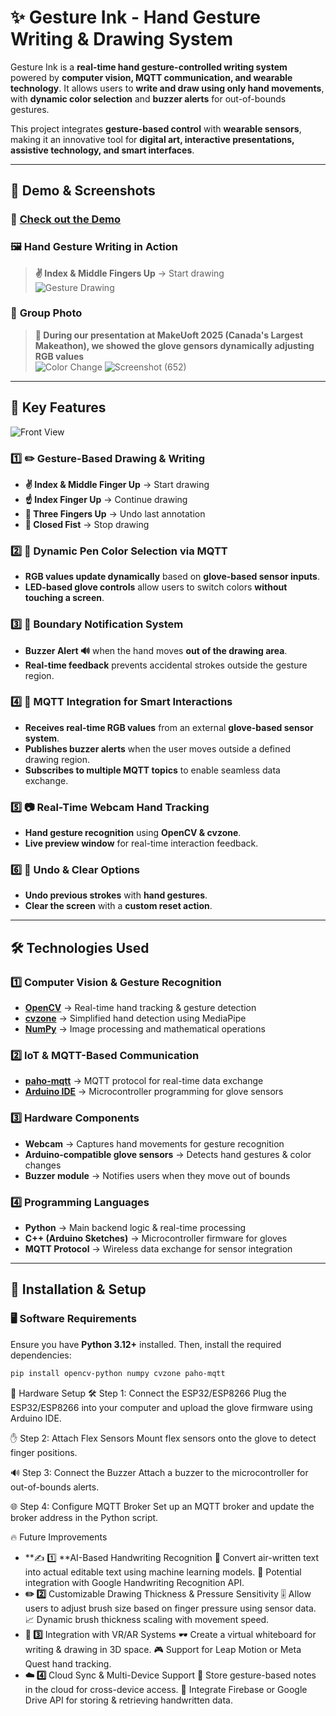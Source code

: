 # ✨ Gesture Ink - Hand Gesture Writing & Drawing System  

Gesture Ink is a **real-time hand gesture-controlled writing system** powered by **computer vision, MQTT communication, and wearable technology**. It allows users to **write and draw using only hand movements**, with **dynamic color selection** and **buzzer alerts** for out-of-bounds gestures.  

This project integrates **gesture-based control** with **wearable sensors**, making it an innovative tool for **digital art, interactive presentations, assistive technology, and smart interfaces**.  

---

## 📸 Demo & Screenshots  

### 🎥 **[Check out the Demo](https://youtu.be/lAq6rWafrmU)**  

### 🖼️ **Hand Gesture Writing in Action**  
> **✌️ Index & Middle Fingers Up** → Start drawing  
![Gesture Drawing](https://github.com/user-attachments/assets/432637c5-4906-4aa1-b9c5-b3850cd591fe)

### 🎨 **Group Photo**  
> **🧤 During our presentation at MakeUoft 2025 (Canada's Largest Makeathon), we showed the glove gensors dynamically adjusting RGB values**  
![Color Change](https://github.com/user-attachments/assets/93cde095-60f9-4f15-bd4d-9df8ed427bb9)
![Screenshot (652)](https://github.com/user-attachments/assets/cd8db60f-47e6-4059-8a00-c65dbf8d277c)


---

## 🚀 **Key Features**
![Front View](https://github.com/user-attachments/assets/d40370bc-bf53-471b-90fa-316986b40406)


### **1️⃣ ✏️ Gesture-Based Drawing & Writing**  
- **✌️ Index & Middle Finger Up** → Start drawing  
- **☝️ Index Finger Up** → Continue drawing  
- **🤟 Three Fingers Up** → Undo last annotation  
- **🛑 Closed Fist** → Stop drawing  

### **2️⃣ 🌈 Dynamic Pen Color Selection via MQTT**  
- **RGB values update dynamically** based on **glove-based sensor inputs**.  
- **LED-based glove controls** allow users to switch colors **without touching a screen**.  

### **3️⃣ 🎯 Boundary Notification System**  
- **Buzzer Alert 🔊** when the hand moves **out of the drawing area**.  
- **Real-time feedback** prevents accidental strokes outside the gesture region.  

### **4️⃣ 📡 MQTT Integration for Smart Interactions**  
- **Receives real-time RGB values** from an external **glove-based sensor system**.  
- **Publishes buzzer alerts** when the user moves outside a defined drawing region.  
- **Subscribes to multiple MQTT topics** to enable seamless data exchange.  

### **5️⃣ 📷 Real-Time Webcam Hand Tracking**  
- **Hand gesture recognition** using **OpenCV & cvzone**.  
- **Live preview window** for real-time interaction feedback.  

### **6️⃣ 🔄 Undo & Clear Options**  
- **Undo previous strokes** with **hand gestures**.  
- **Clear the screen** with a **custom reset action**.  

---

## 🛠️ Technologies Used  

### **1️⃣ Computer Vision & Gesture Recognition**  
- **[OpenCV](https://opencv.org/)** → Real-time hand tracking & gesture detection  
- **[cvzone](https://github.com/cvzone/cvzone)** → Simplified hand detection using MediaPipe  
- **[NumPy](https://numpy.org/)** → Image processing and mathematical operations  

### **2️⃣ IoT & MQTT-Based Communication**  
- **[paho-mqtt](https://www.eclipse.org/paho/)** → MQTT protocol for real-time data exchange   
- **[Arduino IDE](https://www.arduino.cc/en/software)** → Microcontroller programming for glove sensors  

### **3️⃣ Hardware Components**  
- **Webcam** → Captures hand movements for gesture recognition  
- **Arduino-compatible glove sensors** → Detects hand gestures & color changes  
- **Buzzer module** → Notifies users when they move out of bounds   

### **4️⃣ Programming Languages**  
- **Python** → Main backend logic & real-time processing  
- **C++ (Arduino Sketches)** → Microcontroller firmware for gloves  
- **MQTT Protocol** → Wireless data exchange for sensor integration  

---

## 📃 Installation & Setup  

### **🖥️ Software Requirements**  
Ensure you have **Python 3.12+** installed. Then, install the required dependencies:  

```bash
pip install opencv-python numpy cvzone paho-mqtt
```

🔌 Hardware Setup
🛠️ Step 1: Connect the ESP32/ESP8266
Plug the ESP32/ESP8266 into your computer and upload the glove firmware using Arduino IDE.

✋ Step 2: Attach Flex Sensors
Mount flex sensors onto the glove to detect finger positions.

🔊 Step 3: Connect the Buzzer
Attach a buzzer to the microcontroller for out-of-bounds alerts.

🌐 Step 4: Configure MQTT Broker
Set up an MQTT broker and update the broker address in the Python script.

🔥 Future Improvements
- **✍️ 1️⃣ **AI-Based Handwriting Recognition
🧠 Convert air-written text into actual editable text using machine learning models.
🔗 Potential integration with Google Handwriting Recognition API.
- **✏️ 2️⃣** Customizable Drawing Thickness & Pressure Sensitivity
🎚️ Allow users to adjust brush size based on finger pressure using sensor data.
📈 Dynamic brush thickness scaling with movement speed.
- **🎨 3️⃣** Integration with VR/AR Systems
🕶️ Create a virtual whiteboard for writing & drawing in 3D space.
🎮 Support for Leap Motion or Meta Quest hand tracking.
- **☁️ 4️⃣** Cloud Sync & Multi-Device Support
💾 Store gesture-based notes in the cloud for cross-device access.
🔗 Integrate Firebase or Google Drive API for storing & retrieving handwritten data.
